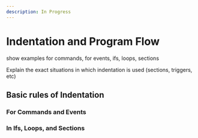 ```yaml
---
description: In Progress
---
```


# Indentation and Program Flow

show examples for commands, for events, ifs, loops, sections

Explain the exact situations in which indentation is used (sections, triggers, etc)

## Basic rules of Indentation

### For Commands and Events

### In Ifs, Loops, and Sections
